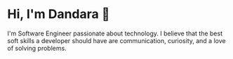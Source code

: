 # Hi, I'm Dandara 👋


I'm Software Engineer passionate about technology. I believe that the best soft skills a developer should have are communication, curiosity, and a love of solving problems.
